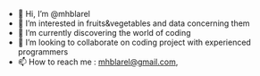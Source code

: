 - 👋 Hi, I’m @mhblarel
- 👀 I’m interested in fruits&vegetables and data concerning them
- 🌱 I’m currently discovering the world of coding
- 💞️ I’m looking to collaborate on coding project with experienced programmers
- 📫 How to reach me : mhblarel@gmail.com, 

<!---
mhblarel/mhblarel is a ✨ special ✨ repository because its `README.md` (this file) appears on your GitHub profile.
You can click the Preview link to take a look at your changes.
--->
